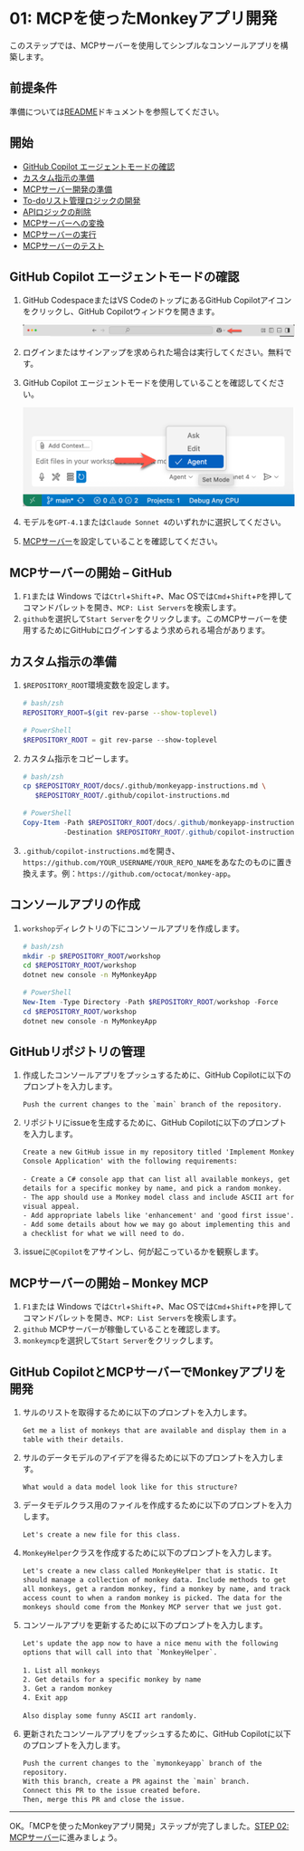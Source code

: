# 01: MCPを使ったMonkeyアプリ開発

このステップでは、MCPサーバーを使用してシンプルなコンソールアプリを構築します。

## 前提条件

準備については[README](../README.md#前提条件)ドキュメントを参照してください。

## 開始

- [GitHub Copilot エージェントモードの確認](#github-copilot-エージェントモードの確認)
- [カスタム指示の準備](#カスタム指示の準備)
- [MCPサーバー開発の準備](#mcpサーバー開発の準備)
- [To-doリスト管理ロジックの開発](#to-doリスト管理ロジックの開発)
- [APIロジックの削除](#apiロジックの削除)
- [MCPサーバーへの変換](#mcpサーバーへの変換)
- [MCPサーバーの実行](#mcpサーバーの実行)
- [MCPサーバーのテスト](#mcpサーバーのテスト)

## GitHub Copilot エージェントモードの確認

1. GitHub CodespaceまたはVS CodeのトップにあるGitHub Copilotアイコンをクリックし、GitHub Copilotウィンドウを開きます。

   ![GitHub Copilot Chatを開く](../../../docs/images/setup-01.png)

1. ログインまたはサインアップを求められた場合は実行してください。無料です。
1. GitHub Copilot エージェントモードを使用していることを確認してください。

   ![GitHub Copilot エージェントモード](../../../docs/images/setup-02.png)

1. モデルを`GPT-4.1`または`Claude Sonnet 4`のいずれかに選択してください。
1. [MCPサーバー](./00-setup.md#mcpサーバーのセットアップ)を設定していることを確認してください。

## MCPサーバーの開始 &ndash; GitHub

1. `F1`または Windows では`Ctrl`+`Shift`+`P`、Mac OSでは`Cmd`+`Shift`+`P`を押してコマンドパレットを開き、`MCP: List Servers`を検索します。
1. `github`を選択して`Start Server`をクリックします。このMCPサーバーを使用するためにGitHubにログインするよう求められる場合があります。

## カスタム指示の準備

1. `$REPOSITORY_ROOT`環境変数を設定します。

   ```bash
   # bash/zsh
   REPOSITORY_ROOT=$(git rev-parse --show-toplevel)
   ```

   ```powershell
   # PowerShell
   $REPOSITORY_ROOT = git rev-parse --show-toplevel
   ```

1. カスタム指示をコピーします。

    ```bash
    # bash/zsh
    cp $REPOSITORY_ROOT/docs/.github/monkeyapp-instructions.md \
       $REPOSITORY_ROOT/.github/copilot-instructions.md
    ```

    ```powershell
    # PowerShell
    Copy-Item -Path $REPOSITORY_ROOT/docs/.github/monkeyapp-instructions.md `
              -Destination $REPOSITORY_ROOT/.github/copilot-instructions.md -Force
    ```

1. `.github/copilot-instructions.md`を開き、`https://github.com/YOUR_USERNAME/YOUR_REPO_NAME`をあなたのものに置き換えます。例：`https://github.com/octocat/monkey-app`。

## コンソールアプリの作成

1. `workshop`ディレクトリの下にコンソールアプリを作成します。

    ```bash
    # bash/zsh
    mkdir -p $REPOSITORY_ROOT/workshop
    cd $REPOSITORY_ROOT/workshop
    dotnet new console -n MyMonkeyApp
    ```

    ```powershell
    # PowerShell
    New-Item -Type Directory -Path $REPOSITORY_ROOT/workshop -Force
    cd $REPOSITORY_ROOT/workshop
    dotnet new console -n MyMonkeyApp
    ```

## GitHubリポジトリの管理

1. 作成したコンソールアプリをプッシュするために、GitHub Copilotに以下のプロンプトを入力します。

    ```text
    Push the current changes to the `main` branch of the repository.
    ```

1. リポジトリにissueを生成するために、GitHub Copilotに以下のプロンプトを入力します。

    ```text
    Create a new GitHub issue in my repository titled 'Implement Monkey Console Application' with the following requirements:
    
    - Create a C# console app that can list all available monkeys, get details for a specific monkey by name, and pick a random monkey.
    - The app should use a Monkey model class and include ASCII art for visual appeal.
    - Add appropriate labels like 'enhancement' and 'good first issue'.
    - Add some details about how we may go about implementing this and a checklist for what we will need to do.
    ```

1. issueに`@Copilot`をアサインし、何が起こっているかを観察します。

## MCPサーバーの開始 &ndash; Monkey MCP

1. `F1`または Windows では`Ctrl`+`Shift`+`P`、Mac OSでは`Cmd`+`Shift`+`P`を押してコマンドパレットを開き、`MCP: List Servers`を検索します。
1. `github` MCPサーバーが稼働していることを確認します。
1. `monkeymcp`を選択して`Start Server`をクリックします。

## GitHub CopilotとMCPサーバーでMonkeyアプリを開発

1. サルのリストを取得するために以下のプロンプトを入力します。

    ```text
    Get me a list of monkeys that are available and display them in a table with their details.
    ```

1. サルのデータモデルのアイデアを得るために以下のプロンプトを入力します。

    ```text
    What would a data model look like for this structure?
    ```

1. データモデルクラス用のファイルを作成するために以下のプロンプトを入力します。

    ```text
    Let's create a new file for this class.
    ```

1. `MonkeyHelper`クラスを作成するために以下のプロンプトを入力します。

    ```text
    Let's create a new class called MonkeyHelper that is static. It should manage a collection of monkey data. Include methods to get all monkeys, get a random monkey, find a monkey by name, and track access count to when a random monkey is picked. The data for the monkeys should come from the Monkey MCP server that we just got.
    ```

1. コンソールアプリを更新するために以下のプロンプトを入力します。

    ```text
    Let's update the app now to have a nice menu with the following options that will call into that `MonkeyHelper`.
    
    1. List all monkeys
    2. Get details for a specific monkey by name
    3. Get a random monkey
    4. Exit app

    Also display some funny ASCII art randomly.
    ```

1. 更新されたコンソールアプリをプッシュするために、GitHub Copilotに以下のプロンプトを入力します。

    ```text
    Push the current changes to the `mymonkeyapp` branch of the repository.
    With this branch, create a PR against the `main` branch.
    Connect this PR to the issue created before.
    Then, merge this PR and close the issue.
    ```

---

OK。「MCPを使ったMonkeyアプリ開発」ステップが完了しました。[STEP 02: MCPサーバー](./02-mcp-server.md)に進みましょう。
